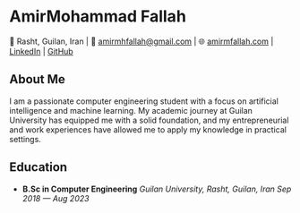 # AmirMohammad Fallah

📍 Rasht, Guilan, Iran | 📧 amirmhfallah@gmail.com | 🌐 [amirmfallah.com](http://amirmfallah.com) | [LinkedIn](https://linkedin.com/in/amirmfallah) | [GitHub](https://github.com/amirmfallah)

## About Me

I am a passionate computer engineering student with a focus on artificial intelligence and machine learning. My academic journey at Guilan University has equipped me with a solid foundation, and my entrepreneurial and work experiences have allowed me to apply my knowledge in practical settings.

## Education

- **B.Sc in Computer Engineering**
  _Guilan University, Rasht, Guilan, Iran_
  _Sep 2018 — Aug 2023_
